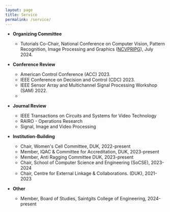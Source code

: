 ```yaml
---
layout: page
title: Service
permalink: /service/
---
```

* **Organizing Committee**
  <br/>
  * Tutorials Co-Chair, National Conference on Computer Vision, Pattern Recognition, Image Processing and Graphics ([NCVPRIPG](https://ncvpripg2024.github.io/committee.html)), July 2024.

* **Conference Review**
  <br/>
  * American Control Conference (ACC) 2023.
  * IEEE Conference on Decision and Control (CDC) 2023.
  * IEEE Sensor Array and Multichannel Signal Processing Workshop (SAM) 2022.
  * 
* **Journal Review**
  <br/>
  * IEEE Transactions on Circuits and Systems for Video Technology
  * RAIRO - Operations Research
  * Signal, Image and Video Processing

* **Institution-Building**
  <br/>
  * Chair, Women's Cell Committee, DUK, 2022-present
  * Member, IQAC & Committee for Accreditation, DUK, 2023-present
  * Member, Anti Ragging Committee DUK, 2023-present
  * Chair, School of Computer Science and Engineering (SoCSE), 2023-2024
  * Chair, Centre for External Linkage & Collaborations. (DUK), 2021-2023

* **Other**
  <br/>
  * Member, Board of Studies, Saintgits College of Engineering, 2024-present
